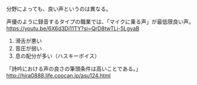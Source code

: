 分野によっても、良い声というのは異なる。

声優のように録音するタイプの職業では、「マイクに乗る声」が最低限良い声。
https://youtu.be/6X6d3Di11TY?si=QrD8twTLj-5LgyaB

1. 滑舌が悪い
2. 音圧が弱い
3. 息の配分が多い（ハスキーボイス）

「詩吟における声の良さの筆頭条件は高いことである。」
http://hira0888.life.coocan.jp/asu124.html